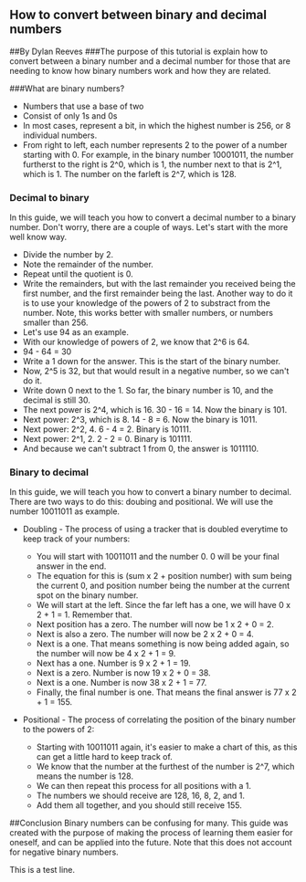 ## How to convert between binary and decimal numbers
##By Dylan Reeves
###The purpose of this tutorial is explain how to convert between a binary number and a decimal number for those that are needing to know how binary numbers work and how they are related.

###What are binary numbers?
* Numbers that use a base of two
* Consist of only 1s and 0s
* In most cases, represent a bit, in which the highest number is 256, or 8 individual numbers.
* From right to left, each number represents 2 to the power of a number starting with 0. For example, in the binary number 10001011, the number furtherst to the right is 2^0, which is 1, the number next to that is 2^1, which is 1. The number on the farleft is 2^7, which is 128.

### Decimal to binary
In this guide, we will teach you how to convert a decimal number to a binary number. Don't worry, there are a couple of ways. Let's start with the more well know way.
* Divide the number by 2.
* Note the remainder of the number.
* Repeat until the quotient is 0.
* Write the remainders, but with the last remainder you received being the first number, and the first remainder being the last.
Another way to do it is to use your knowledge of the powers of 2 to substract from the number. Note, this works better with smaller numbers, or numbers smaller than 256.
* Let's use 94 as an example.
* With our knowledge of powers of 2, we know that 2^6 is 64.
* 94 - 64 = 30
* Write a 1 down for the answer. This is the start of the binary number.
* Now, 2^5 is 32, but that would result in a negative number, so we can't do it.
* Write down 0 next to the 1. So far, the binary number is 10, and the decimal is still 30.
* The next power is 2^4, which is 16. 30 - 16 = 14. Now the binary is 101.
* Next power: 2^3, which is 8. 14 - 8 = 6. Now the binary is 1011.
* Next power: 2^2, 4. 6 - 4 = 2. Binary is 10111.
* Next power: 2^1, 2. 2 - 2 = 0. Binary is 101111.
* And because we can't subtract 1 from 0, the answer is 1011110.

### Binary to decimal
In this guide, we will teach you how to convert a binary number to decimal. There are two ways to do this: doubing and positional. We will use the number 10011011 as example.
* Doubling - The process of using a tracker that is doubled everytime to keep track of your numbers:
  * You will start with 10011011 and the number 0. 0 will be your final answer in the end.
  * The equation for this is (sum x 2 + position number) with sum being the current 0, and position number being the number at the current spot on the binary number.
  * We will start at the left. Since the far left has a one, we will have 0 x 2 + 1 = 1. Remember that.
  * Next position has a zero. The number will now be 1 x 2 + 0 = 2.
  * Next is also a zero. The number will now be 2 x 2 + 0 = 4.
  * Next is a one. That means something is now being added again, so the number will now be 4 x 2 + 1 = 9.
  * Next has a one. Number is 9 x 2 + 1 = 19.
  * Next is a zero. Number is now 19 x 2 + 0 = 38.
  * Next is a one. Number is now 38 x 2 + 1 = 77.
  * Finally, the final number is one. That means the final answer is 77 x 2 + 1 = 155.
  
* Positional - The process of correlating the position of the binary number to the powers of 2:
  * Starting with 10011011 again, it's easier to make a chart of this, as this can get a little hard to keep track of.
  * We know that the number at the furthest of the number is 2^7, which means the number is 128.
  * We can then repeat this process for all positions with a 1.
  * The numbers we should receive are 128, 16, 8, 2, and 1.
  * Add them all together, and you should still receive 155.
  
##Conclusion
Binary numbers can be confusing for many. This guide was created with the purpose of making the process of learning them easier for oneself, and can be applied into the future.
Note that this does not account for negative binary numbers.

This is a test line.
